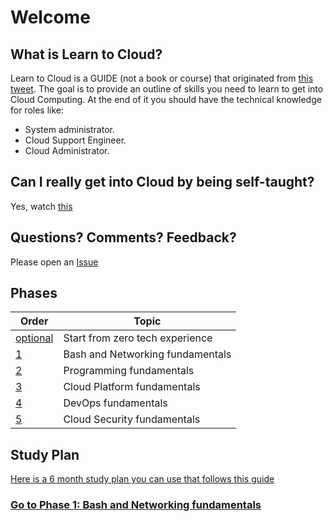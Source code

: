 # Welcome

## What is Learn to Cloud?

Learn to Cloud is a GUIDE (not a book or course) that originated from [this tweet](https://twitter.com/madebygps/status/1406258053427740672?lang=en). The goal is to provide an outline of skills you need to learn to get into Cloud Computing. At the end of it you should have the technical knowledge for roles like:

- System administrator.
- Cloud Support Engineer.
- Cloud Administrator.

## Can I really get into Cloud by being self-taught?

Yes, watch [this](https://youtu.be/kluKaLXJ2lg)

## Questions? Comments? Feedback?

Please open an [Issue](https://github.com/learntocloud/learn-to-cloud/issues)

## Phases

| Order | Topic                           | 
|-------|---------------------------------|
| [optional](phase0/README.md)  | Start from zero tech experience  |
| [1](phase1/README.md)  | Bash and Networking fundamentals|  
| [2](phase2/README.md)  | Programming fundamentals |    
| [3](phase3/README.md)  | Cloud Platform fundamentals| 
| [4](phase4/README.md)  | DevOps fundamentals         |      
| [5](phase5/README.md)  | Cloud Security fundamentals|    

## Study Plan

[Here is a 6 month study plan you can use that follows this guide](http://bootcamp.madebygps.com/)
### [Go to Phase 1: Bash and Networking fundamentals](phase1/README.md)
